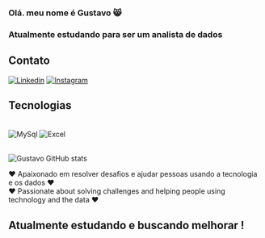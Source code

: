 ### Olá. meu nome é Gustavo 😸
### Atualmente estudando para ser um analista de dados


## Contato

[![Linkedin](https://img.shields.io/badge/LinkedIn-0077B5?style=for-the-badge&logo=linkedin&logoColor=white)](https://www.linkedin.com/in/gustavo-pedro-2b499a226/)
[![Instagram](https://img.shields.io/badge/Instagram-E4405F?style=for-the-badge&logo=instagram&logoColor=white)](https://www.instagram.com/_gustavo.p_/)
## Tecnologias

<div style = "display: inline_block"></br>
   <img align="center" alt= "MySql" src="https://img.shields.io/badge/MySQL-00000F?style=for-the-badge&logo=mysql&logoColor=white"/>
   <img align="center" alt= "Excel" src="https://img.shields.io/badge/Microsoft_Excel-217346?style=for-the-badge&logo=microsoft-excel&logoColor=white"/>
</div>

<br/>

![Gustavo GitHub stats](https://github-readme-stats.vercel.app/api?username=GusPLF0&show_icons=true&theme=onedark)


❤ Apaixonado em resolver desafios e ajudar pessoas usando a tecnologia e os dados ❤ <br/>
❤ Passionate about solving challenges and  helping people using technology and the data ❤


## Atualmente estudando e buscando melhorar !
